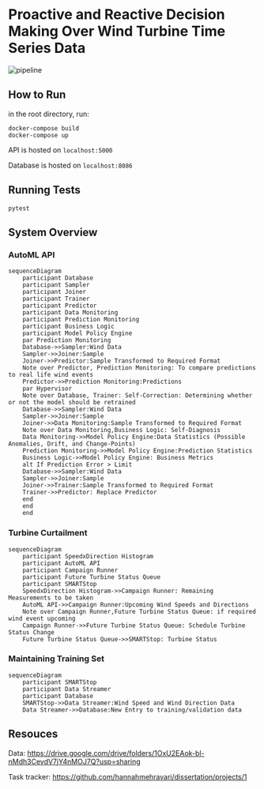 # Proactive and Reactive Decision Making Over Wind Turbine Time Series Data
![pipeline](https://github.com/hannahmehravari/dissertation/workflows/pipeline/badge.svg)
## How to Run
in the root directory, run:
```
docker-compose build
docker-compose up
```

API is hosted on `localhost:5000`

Database is hosted on `localhost:8086`

## Running Tests
```
pytest
```

## System Overview

### AutoML API
```mermaid
sequenceDiagram
    participant Database
    participant Sampler
    participant Joiner
    participant Trainer
    participant Predictor
    participant Data Monitoring
    participant Prediction Monitoring
    participant Business Logic
    participant Model Policy Engine
    par Prediction Monitoring
    Database->>Sampler:Wind Data
    Sampler->>Joiner:Sample 
    Joiner->>Predictor:Sample Transformed to Required Format
    Note over Predictor, Prediction Monitoring: To compare predictions to real life wind events
    Predictor->>Prediction Monitoring:Predictions
    par Hypervisor
    Note over Database, Trainer: Self-Correction: Determining whether or not the model should be retrained
    Database->>Sampler:Wind Data
    Sampler->>Joiner:Sample 
    Joiner->>Data Monitoring:Sample Transformed to Required Format
    Note over Data Monitoring,Business Logic: Self-Diagnosis
    Data Monitoring->>Model Policy Engine:Data Statistics (Possible Anomalies, Drift, and Change-Points)
    Prediction Monitoring->>Model Policy Engine:Prediction Statistics   
    Business Logic->>Model Policy Engine: Business Metrics
    alt If Prediction Error > Limit
    Database->>Sampler:Wind Data
    Sampler->>Joiner:Sample 
    Joiner->>Trainer:Sample Transformed to Required Format
    Trainer->>Predictor: Replace Predictor
    end
    end
    end
```

### Turbine Curtailment
```mermaid
sequenceDiagram
    participant SpeedxDirection Histogram
    participant AutoML API
    participant Campaign Runner
    participant Future Turbine Status Queue
    participant SMARTStop
    SpeedxDirection Histogram->>Campaign Runner: Remaining Measurements to be taken
    AutoML API->>Campaign Runner:Upcoming Wind Speeds and Directions
    Note over Campaign Runner,Future Turbine Status Queue: if required wind event upcoming
    Campaign Runner->>Future Turbine Status Queue: Schedule Turbine Status Change 
    Future Turbine Status Queue->>SMARTStop: Turbine Status

```

### Maintaining Training Set
```mermaid
sequenceDiagram
    participant SMARTStop
    participant Data Streamer
    participant Database
    SMARTStop->>Data Streamer:Wind Speed and Wind Direction Data
    Data Streamer->>Database:New Entry to training/validation data
```

## Resouces
Data: https://drive.google.com/drive/folders/1OxU2EAok-bl-nMdh3CevdV7jY4nMOJ7Q?usp=sharing

Task tracker: https://github.com/hannahmehravari/dissertation/projects/1
